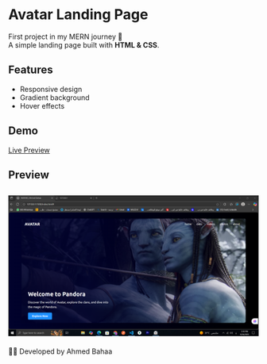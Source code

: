 # Avatar Landing Page

First project in my MERN journey 🚀  
A simple landing page built with **HTML & CSS**.

## Features
- Responsive design
- Gradient background
- Hover effects

## Demo
[Live Preview](#)  <!-- Deploy -->

## Preview

![Project Screenshot](./img/Screenshot%20(278).png)
---
👨‍💻 Developed by Ahmed Bahaa
